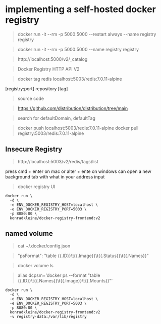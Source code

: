 # implementing a self-hosted docker registry

> docker run -it --rm -p 5000:5000 --restart always --name registry registry

> docker run -it --rm -p 5000:5000 --name registry registry

> http://localhost:5000/v2/_catalog

> Docker Registry HTTP API V2

> docker tag redis localhost:5003/redis:7.0.11-alpine

[registry:port] repository [tag]

> source code 

> https://github.com/distribution/distribution/tree/main

> search for defaultDomain, defaultTag

> docker push  localhost:5003/redis:7.0.11-alpine
> docker pull  registry:5003/redis:7.0.11-alpine

## Insecure Registry

> http://localhost:5003/v2/redis/tags/list

press cmd + enter on mac or alter + ente on windows can open a new background tab with what in your address input

> docker registry UI

```
docker run \
  -d \
  -e ENV_DOCKER_REGISTRY_HOST=localhost \
  -e ENV_DOCKER_REGISTRY_PORT=5003 \
  -p 8080:80 \
  konradkleine/docker-registry-frontend:v2
```

## named volume

> cat ~/.docker/config.json

> "psFormat": "table {{.ID}}\t{{.Image}}\t{{.Status}}\t{{.Names}}"

> docker volume ls

> alias dcpsm='docker ps --format "table {{.ID}}\t{{.Names}}\t{{.Image}}\t{{.Mounts}}"'


```
docker run \
  -d \
  -e ENV_DOCKER_REGISTRY_HOST=localhost \
  -e ENV_DOCKER_REGISTRY_PORT=5003 \
  -p 8080:80 \
  konradkleine/docker-registry-frontend:v2
  -v registry-data:/var/lib/registry 
```
